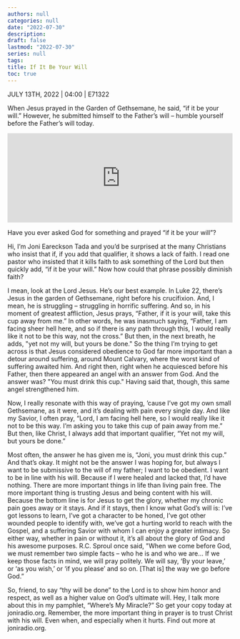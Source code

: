 ```yaml
---
authors: null
categories: null
date: "2022-07-30"
description: 
draft: false
lastmod: "2022-07-30"
series: null
tags: 
title: If It Be Your Will
toc: true
---
```

JULY 13TH, 2022 | 04:00 | E71322

When Jesus prayed in the Garden of Gethsemane, he said, “if it be your will.” However, he submitted himself to the Father’s will – humble yourself before the Father’s will today.
<!--more-->
<iframe height="200px" width="100%" frameborder="no" scrolling="no" seamless src="https://player.simplecast.com/01f0bb41-7baf-499f-a4fc-5973a65be1b4?dark=false"></iframe>

Have you ever asked God for something and prayed “if it be your will”?   

Hi, I’m Joni Eareckson Tada and you’d be surprised at the many Christians who insist that if, if you add that qualifier, it shows a lack of faith. I read one pastor who insisted that it kills faith to ask something of the Lord but then quickly add, “if it be your will.” Now how could that phrase possibly diminish faith?  

I mean, look at the Lord Jesus. He’s our best example. In Luke 22, there’s Jesus in the garden of Gethsemane, right before his crucifixion. And, I mean, he is struggling – struggling in horrific suffering. And so, in his moment of greatest affliction, Jesus prays, “Father, if it is your will, take this cup away from me.” In other words, he was inasmuch saying, “Father, I am facing sheer hell here, and so if there is any path through this, I would really like it not to be this way, not the cross.” But then, in the next breath, he adds, "yet not my will, but yours be done." So the thing I’m trying to get across is that Jesus considered obedience to God far more important than a detour around suffering, around Mount Calvary, where the worst kind of suffering awaited him. And right then, right when he acquiesced before his Father, then there appeared an angel with an answer from God. And the answer was? "You must drink this cup." Having said that, though, this same angel strengthened him.  

Now, I really resonate with this way of praying, ’cause I’ve got my own small Gethsemane, as it were, and it’s dealing with pain every single day. And like my Savior, I often pray, “Lord, I am facing hell here, so I would really like it not to be this way. I’m asking you to take this cup of pain away from me.” But then, like Christ, I always add that important qualifier, “Yet not my will, but yours be done.”  

Most often, the answer he has given me is, “Joni, you must drink this cup.” And that’s okay. It might not be the answer I was hoping for, but always I want to be submissive to the will of my father; I want to be obedient. I want to be in line with his will. Because if I were healed and lacked that, I’d have nothing. There are more important things in life than living pain free. The more important thing is trusting Jesus and being content with his will. Because the bottom line is for Jesus to get the glory, whether my chronic pain goes away or it stays. And if it stays, then I know what God’s will is: I’ve got lessons to learn, I’ve got a character to be honed, I’ve got other wounded people to identify with, we’ve got a hurting world to reach with the Gospel, and a suffering Savior with whom I can enjoy a greater intimacy. So either way, whether in pain or without it, it’s all about the glory of God and his awesome purposes. R.C. Sproul once said, "When we come before God, we must remember two simple facts – who he is and who we are… If we keep those facts in mind, we will pray politely. We will say, ‘By your leave,’ or ‘as you wish,’ or ‘if you please’ and so on. [That is] the way we go before God.”   

So, friend, to say “thy will be done” to the Lord is to show him honor and respect, as well as a higher value on God’s ultimate will. Hey, I talk more about this in my pamphlet, “Where’s My Miracle?” So get your copy today at joniradio.org. Remember, the more important thing in prayer is to trust Christ with his will. Even when, and especially when it hurts. Find out more at joniradio.org.  